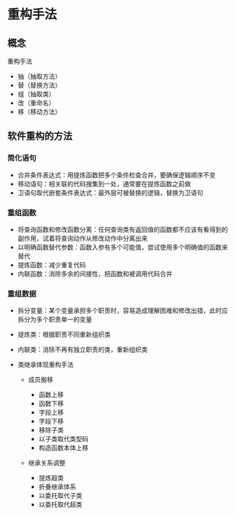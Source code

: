 # 重构手法

## 概念

重构手法

* 抽（抽取方法）
* 替（替换方法）
* 组（抽取类）
* 改（重命名）
* 移（移动方法）



## 软件重构的方法

### 简化语句

* 合并条件表达式：用提炼函数把多个条件检查合并，要确保逻辑顺序不变
* 移动语句：相关联的代码搜集到一处，通常要在提炼函数之前做
* 卫语句取代嵌套条件表达式：最外层可被替换的逻辑，替换为卫语句



### 重组函数

* 将查询函数和修改函数分离：任何查询类有返回值的函数都不应该有看得到的副作用，试着将查询动作从修改动作中分离出来
* 以明确函数替代参数：函数入参有多个可能值，尝试使用多个明确值的函数来替代
* 提炼函数：减少重复代码
* 内联函数：消除多余的间接性，把函数和被调用代码合并



### 重组数据

* 拆分变量：某个变量承担多个职责时，容易造成理解困难和修改出错，此时应拆分为多个职责单一的变量

* 提炼类：根据职责不同重新组织类

* 内联类：消除不再有独立职责的类，重新组织类

* 类继承体现重构手法

  * 成员搬移
    * 函数上移
    * 函数下移
    * 字段上移
    * 字段下移
    * 移除子类
    * 以子类取代类型码
    * 构造函数本体上移

  * 继承关系调整
    * 提炼超类
    * 折叠继承体系
    * 以委托取代子类
    * 以委托取代超类